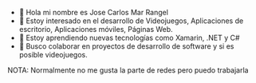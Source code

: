 - 👋 Hola mi nombre es Jose Carlos Mar Rangel
- 👀 Estoy interesado en el desarrollo de Videojuegos, Aplicaciones de escritorio, Aplicaciones móviles, Páginas Web.
- 🌱 Estoy aprendiendo nuevas tecnologías como Xamarin, .NET y C#
- 💞️ Busco colaborar en proyectos de desarrollo de software y si es posible videojuegos.

NOTA: Normalmente no me gusta la parte de redes pero puedo trabajarla

<!---
JoseCarlosMarRangel/JoseCarlosMarRangel is a ✨ special ✨ repository because its `README.md` (this file) appears on your GitHub profile.
You can click the Preview link to take a look at your changes.
--->
